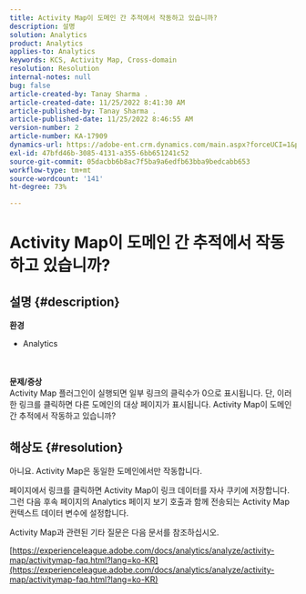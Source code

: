 ```yaml
---
title: Activity Map이 도메인 간 추적에서 작동하고 있습니까?
description: 설명
solution: Analytics
product: Analytics
applies-to: Analytics
keywords: KCS, Activity Map, Cross-domain
resolution: Resolution
internal-notes: null
bug: false
article-created-by: Tanay Sharma .
article-created-date: 11/25/2022 8:41:30 AM
article-published-by: Tanay Sharma .
article-published-date: 11/25/2022 8:46:55 AM
version-number: 2
article-number: KA-17909
dynamics-url: https://adobe-ent.crm.dynamics.com/main.aspx?forceUCI=1&pagetype=entityrecord&etn=knowledgearticle&id=fc907bf3-9c6c-ed11-9561-6045bd006e5a
exl-id: 47bfd46b-3085-4131-a355-6bb651241c52
source-git-commit: 05dacbb6b8ac7f5ba9a6edfb63bba9bedcabb653
workflow-type: tm+mt
source-wordcount: '141'
ht-degree: 73%

---
```


# Activity Map이 도메인 간 추적에서 작동하고 있습니까?

## 설명 {#description}

<b>환경</b>
- Analytics

<br> <br><b>문제/증상</b><br>Activity Map 플러그인이 실행되면 일부 링크의 클릭수가 0으로 표시됩니다. 단, 이러한 링크를 클릭하면 다른 도메인의 대상 페이지가 표시됩니다. Activity Map이 도메인 간 추적에서 작동하고 있습니까?<br>

## 해상도 {#resolution}


아니요. Activity Map은 동일한 도메인에서만 작동합니다.

페이지에서 링크를 클릭하면 Activity Map이 링크 데이터를 자사 쿠키에 저장합니다. 그런 다음 후속 페이지의 Analytics 페이지 보기 호출과 함께 전송되는 Activity Map 컨텍스트 데이터 변수에 설정합니다.

Activity Map과 관련된 기타 질문은 다음 문서를 참조하십시오.

[https://experienceleague.adobe.com/docs/analytics/analyze/activity-map/activitymap-faq.html?lang=ko-KR](https://experienceleague.adobe.com/docs/analytics/analyze/activity-map/activitymap-faq.html?lang=ko-KR)

